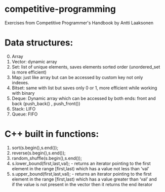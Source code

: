 # competitive-programming
Exercises from Competitive Programmer's Handbook by Antti Laaksonen

# Data structures:
0. Array
1. Vector: dynamic array
2. Set: list of unique elements, saves elements sorted order (unordered_set is more efficient)
3. Map: just like array but can be accessed by custom key not only indexes.
4. Bitset: same with list but saves only 0 or 1, more efficient while working with binary
5. Deque: Dynamic array which can be accessed by both ends: front and back (push_back() , push_front())
6. Stack: LIFO
7. Queue: FIFO


# C++ built in functions:
1. sort(s.begin(),s.end());
2. reverse(s.begin(),s.end());
3. random_shuffle(s.begin(),s.end());
4. s.lower_bound(first,last,val); - returns an iterator pointing to the first element in the range [first,last) which has a value not less than ‘val’
5. s.upper_bound(first,last,val); - returns an iterator pointing to the first element in the range [first,last) which has a value greater than ‘val’  and if the value is not present in the vector then it returns the end iterator

